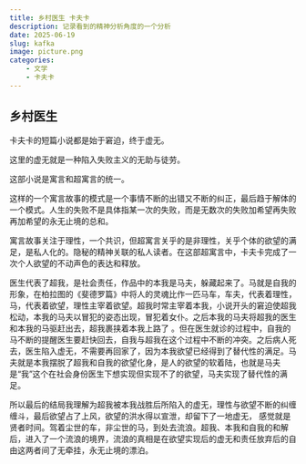 ```yaml
---
title: 乡村医生 卡夫卡
description: 记录看到的精神分析角度的一个分析
date: 2025-06-19
slug: kafka
image: picture.png
categories:
    - 文学
    - 卡夫卡
---
```


## 乡村医生

卡夫卡的短篇小说都是始于窘迫，终于虚无。

这里的虚无就是一种陷入失败主义的无助与徒劳。

这部小说是寓言和超寓言的统一。

这样的一个寓言故事的模式是一个事情不断的出错又不断的纠正，最后趋于解体的一个模式。人生的失败不是具体指某一次的失败，而是无数次的失败加希望再失败再加希望的永无止境的总和。

寓言故事关注于理性，一个共识，但超寓言关乎的是非理性，关乎个体的欲望的满足，是私人化的。隐秘的精神关联的私人读者。在这部超寓言中，卡夫卡完成了一次个人欲望的不动声色的表达和释放。

医生代表了超我，是社会责任，作品中的本我是马夫，躲藏起来了。马就是自我的形象，在柏拉图的《斐德罗篇》中将人的灵魂比作一匹马车，车夫，代表着理性，马，代表着欲望，理性主宰着欲望。超我时常主宰着本我，小说开头的窘迫使超我松动，本我的马夫以冒犯的姿态出现，冒犯着女仆。之后本我的马夫将超我的医生和本我的马驱赶出去，超我裹挟着本我上路了 。但在医生就诊的过程中，自我的马不断的提醒医生要赶快回去，自我与超我在这个过程中不断的冲突。之后病人死去，医生陷入虚无，不需要再回家了，因为本我欲望已经得到了替代性的满足。马夫就是本我摆脱了超我和自我的欲望化身，是人的欲望的软着陆，也就是马夫是“我”这个在社会身份医生下想实现但实现不了的欲望，马夫实现了替代性的满足。

所以最后的结局我理解为超我被本我战胜后所陷入的虚无，理性与欲望不断的纠缠缠斗，最后欲望占了上风，欲望的洪水得以宣泄，却留下了一地虚无， 感觉就是贤者时间。驾着尘世的车，非尘世的马，到处去流浪。超我、本我和自我的和解后，进入了一个流浪的境界，流浪的真相是在欲望实现后的虚无和责任放弃后的自由这两者间了无牵挂，永无止境的漂泊。
